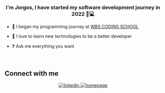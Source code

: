 
### <div align="center">I'm Jorgos, I have started my software development journey in 2022 🌱💻</div>  
  

- 🔭 I began my programming journey at [WBS CODING SCHOOL](https://www.wbscodingschool.com/web-app-development-bootcamp/)  
  

- 🌱 I love to learn new technologies to be a better developer
  

- ❓ Ask me everything you want  
    

<br/>  


## Connect with me  
<div align="center">
<a href="https://linkedin.com/in/jorgos-papapostolu" target="_blank">
<img src=https://img.shields.io/badge/linkedin-%231E77B5.svg?&style=for-the-badge&logo=linkedin&logoColor=white alt=linkedin style="margin-bottom: 5px;" />
</a>  
  <a href="https://www.jorgos.dev" target="_blank">
<img src=https://img.shields.io/badge/homepage-purple?logo=javascript&style=for-the-badge&logo=user&logoColor=white alt=homepage style="margin-bottom: 5px;" />
</a> 
</div>  
  
